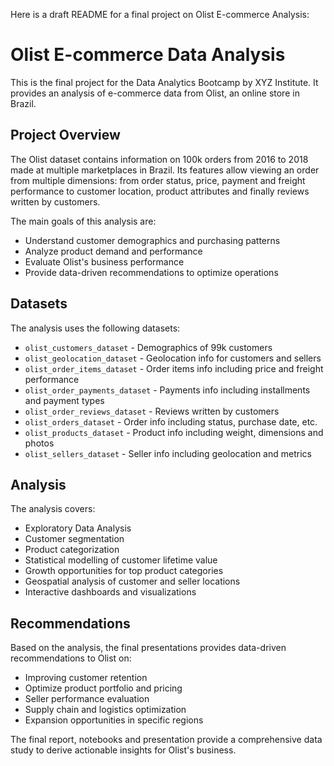Here is a draft README for a final project on Olist E-commerce Analysis:

# Olist E-commerce Data Analysis

This is the final project for the Data Analytics Bootcamp by XYZ Institute. It provides an analysis of e-commerce data from Olist, an online store in Brazil.

## Project Overview

The Olist dataset contains information on 100k orders from 2016 to 2018 made at multiple marketplaces in Brazil. Its features allow viewing an order from multiple dimensions: from order status, price, payment and freight performance to customer location, product attributes and finally reviews written by customers. 

The main goals of this analysis are:

- Understand customer demographics and purchasing patterns
- Analyze product demand and performance 
- Evaluate Olist's business performance
- Provide data-driven recommendations to optimize operations

## Datasets

The analysis uses the following datasets:

- `olist_customers_dataset` - Demographics of 99k customers 
- `olist_geolocation_dataset` - Geolocation info for customers and sellers
- `olist_order_items_dataset` - Order items info including price and freight performance
- `olist_order_payments_dataset` - Payments info including installments and payment types
- `olist_order_reviews_dataset` - Reviews written by customers 
- `olist_orders_dataset` - Order info including status, purchase date, etc.
- `olist_products_dataset` - Product info including weight, dimensions and photos
- `olist_sellers_dataset` - Seller info including geolocation and metrics

## Analysis

The analysis covers:

- Exploratory Data Analysis
- Customer segmentation
- Product categorization 
- Statistical modelling of customer lifetime value
- Growth opportunities for top product categories
- Geospatial analysis of customer and seller locations
- Interactive dashboards and visualizations

## Recommendations

Based on the analysis, the final presentations provides data-driven recommendations to Olist on:

- Improving customer retention 
- Optimize product portfolio and pricing
- Seller performance evaluation
- Supply chain and logistics optimization
- Expansion opportunities in specific regions

The final report, notebooks and presentation provide a comprehensive data study to derive actionable insights for Olist's business.
